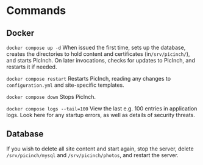 
# Commands

## Docker
`docker compose up -d` When issued the first time, sets up the database, creates the directories to hold content and certificates (in`/srv/picinch/`), and starts PicInch. On later invocations, checks for updates to PicInch, and restarts it if needed.

`docker compose restart` Restarts PicInch, reading any changes to `configuration.yml` and site-specific templates.

`docker compose down` Stops PicInch.

`docker compose logs --tail=100` View the last e.g. 100 entries in application logs.
Look here for any startup errors, as well as details of security threats.

## Database
If you wish to delete all site content and start again, stop the server, delete `/srv/picinch/mysql` and `/srv/picinch/photos`, and restart the server.